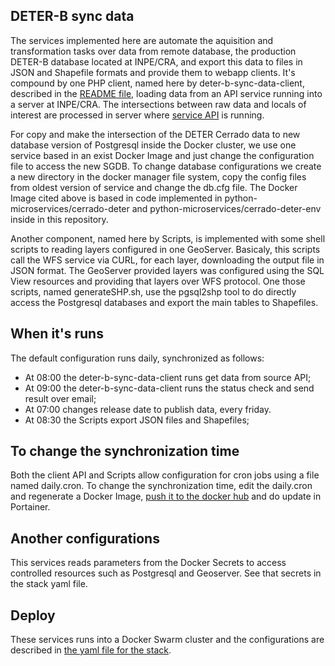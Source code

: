 ## DETER-B sync data

The services implemented here are automate the aquisition and transformation tasks over data from remote database, the production DETER-B database located at INPE/CRA, and export this data to files in JSON and Shapefile formats and provide them to webapp clients. It's compound by one PHP client, named here by deter-b-sync-data-client, described in the [README file](https://github.com/Terrabrasilis/terrabrasilis-deter-sync-amz/tree/master/client-api/php-client), loading data from an API service running into a server at INPE/CRA. The intersections between raw data and locals of interest are processed in server where [service API](https://gitlab.dpi.inpe.br/andre.carvalho/deterb_amz_api/) is running.

For copy and make the intersection of the DETER Cerrado data to new database version of Postgresql inside the Docker cluster, we use one service based in an exist Docker Image and just change the configuration file to access the new SGDB. To change database configurations we create a new directory in the docker manager file system, copy the config files from oldest version of service and change the db.cfg file. The Docker Image cited above is based in code implemented in python-microservices/cerrado-deter and python-microservices/cerrado-deter-env inside in this repository.

Another component, named here by Scripts, is implemented with some shell scripts to reading layers configured in one GeoServer. Basicaly, this scripts call the WFS service via CURL, for each layer, downloading the output file in JSON format. The GeoServer provided layers was configured using the SQL View resources and providing that layers over WFS protocol. One those scripts, named generateSHP.sh, use the pgsql2shp tool to do directly access the Postgresql databases and export the main tables to Shapefiles.

## When it's runs

The default configuration runs daily, synchronized as follows:

- At 08:00 the deter-b-sync-data-client runs get data from source API;
- At 09:00 the deter-b-sync-data-client runs the status check and send result over email;
- At 07:00 changes release date to publish data, every friday.
- At 08:30 the Scripts export JSON files and Shapefiles;

## To change the synchronization time

Both the client API and Scripts allow configuration for cron jobs using a file named daily.cron. To change the synchronization time, edit the daily.cron and regenerate a Docker Image, [push it to the docker hub](https://gitlab.dpi.inpe.br/terrabrasilis/terrabrasilis/wikis/how-to-setup-docker-on-ubuntu#up-the-image-to-docker-hub) and do update in Portainer.

## Another configurations

This services reads parameters from the Docker Secrets to access controlled resources such as Postgresql and Geoserver. See that secrets in the stack yaml file.

## Deploy

These services runs into a Docker Swarm cluster and the configurations are described in [the yaml file for the stack](https://github.com/Terrabrasilis/docker-stacks/blob/master/deter-sync/data-service-auth.yaml).
